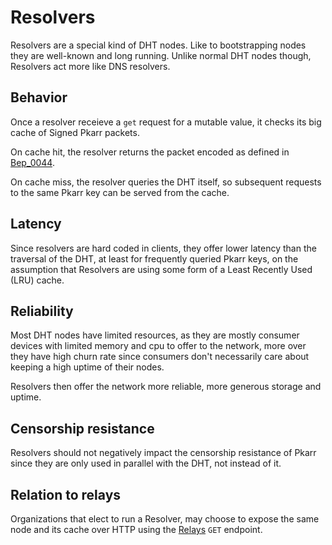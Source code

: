 # Resolvers

Resolvers are a special kind of DHT nodes. Like to bootstrapping nodes they are well-known and long running. Unlike normal DHT nodes though, Resolvers act more like DNS resolvers.

## Behavior

Once a resolver receieve a `get` request for a mutable value, it checks its big cache of Signed Pkarr packets.

On cache hit, the resolver returns the packet encoded as defined in [Bep_0044](https://www.bittorrent.org/beps/bep_0044.html).

On cache miss, the resolver queries the DHT itself, so subsequent requests to the same Pkarr key can be served from the cache.

## Latency

Since resolvers are hard coded in clients, they offer lower latency than the traversal of the DHT, at least for frequently queried Pkarr keys, on the assumption that Resolvers are using some form of a Least Recently Used (LRU) cache.

## Reliability

Most DHT nodes have limited resources, as they are mostly consumer devices with limited memory and cpu to offer to the network, more over they have high churn rate since consumers don't necessarily care about keeping a high uptime of their nodes.

Resolvers then offer the network more reliable, more generous storage and uptime.

## Censorship resistance

Resolvers should not negatively impact the censorship resistance of Pkarr since they are only used in parallel with the DHT, not instead of it. 

## Relation to relays

Organizations that elect to run a Resolver, may choose to expose the same node and its cache over HTTP using the [Relays](./relays.md) `GET` endpoint.
